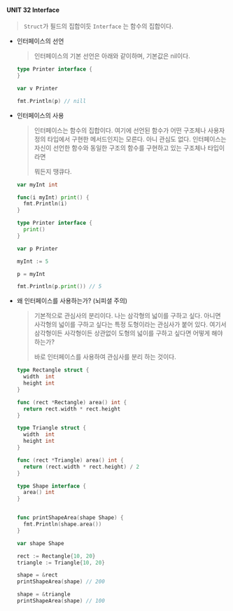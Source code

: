 #### UNIT 32 Interface

> `Struct`가 필드의 집합이듯 `Interface` 는 함수의 집합이다.



- 인터페이스의 선언

  > 인터페이스의 기본 선언은 아래와 같이하며, 기본값은 nil이다.

  ```go
  type Printer interface {
  }
  
  var v Printer
  
  fmt.Println(p) // nill
  ```



- 인터페이스의 사용

  > 인터페이스는 함수의 집합이다. 여기에 선언된 함수가 어떤 구조체나 사용자정의 타입에서 구현한 메서드인지는 모른다. 아니 관심도 없다. 인터페이스는 자신이 선언한 함수와 동일한 구조의 함수를 구현하고 있는 구조체나 타입이라면
  >
  > 뭐든지 땡큐다. 

  ```go
  var myInt int
  
  func(i myInt) print() {
    fmt.Println(i)
  }
  
  type Printer interface {
    print()
  }
  
  var p Printer
  
  myInt := 5
  
  p = myInt
  
  fmt.Println(p.print()) // 5
  ```

  

- 왜 인터페이스를 사용하는가? (뇌피셜 주의)

  > 기본적으로 관심사의 분리이다.  나는 삼각형의 넓이를 구하고 싶다. 아니면 사각형의 넓이를 구하고 싶다는 특정 도형이라는 관심사가 붙어 있다. 여기서 삼각형이든 사각형이든 상관없이 도형의 넓이를 구하고 싶다면 어떻게 해야 하는가?
  >
  > 바로 인터페이스를 사용하여 관심사를 분리 하는 것이다.

  ```go
  type Rectangle struct {
  	width  int
  	height int
  }
  
  func (rect *Rectangle) area() int {
  	return rect.width * rect.height
  }
  
  type Triangle struct {
  	width  int
  	height int
  }
  
  func (rect *Triangle) area() int {
  	return (rect.width * rect.height) / 2
  }
  
  type Shape interface {
    area() int
  }
  
  
  func printShapeArea(shape Shape) {
    fmt.Println(shape.area())
  }
  
  var shape Shape
  
  rect := Rectangle{10, 20}
  triangle := Triangle{10, 20}
  
  shape = &rect
  printShapeArea(shape) // 200
  
  shape = &triangle
  printShapeArea(shape) // 100
  ```

  

